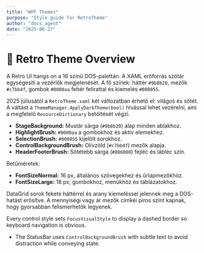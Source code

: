 ```yaml
---
title: "WPF Themes"
purpose: "Style guide for RetroTheme"
author: "docs_agent"
date: "2025-06-27"
---
```


# 🎨 Retro Theme Overview

A Retro UI hangs on a 16 színű DOS-palettán. A XAML erőforrás szótár egységesíti a vezérlők megjelenését. A fő színek: háttér `#9b8b20`, mezők `#c7bb4f`, gombok `#0000aa` fehér felirattal és kiemelés `#000055`.

2025 júliusától a `RetroTheme.xaml` két változatban érhető el: világos és sötét. A váltást a `ThemeManager.ApplyDarkTheme(bool)` hívással lehet vezérelni, ami a megfelelő `ResourceDictionary` betöltését végzi.

- **StageBackground:** Mustár sárga (`#9b8b20`) alap minden ablakhoz.
- **HighlightBrush:** `#0000aa` a gombokhoz és aktív elemekhez.
- **SelectionBrush:** `#000055` kijelölt sorokhoz.
- **ControlBackgroundBrush:** Olívzöld (`#c7bb4f`) mezők alapja.
- **HeaderFooterBrush:** Sötétebb sárga (`#806000`) fejléc és lábléc szín.

Betűméretek:
- **FontSizeNormal:** 16 px, általános szövegekhez és űrlapmezőkhöz.
- **FontSizeLarge:** 18 px, gombokhoz, menükhöz és táblázatokhoz.

DataGrid sorok fekete háttérrel és arany kiemeléssel jelennek meg a DOS-hatást erősítve. A mennyiségi vagy ár mezők címkéi piros színt kapnak, hogy gyorsabban felismerhetők legyenek.

Every control style sets `FocusVisualStyle` to display a dashed border so keyboard navigation is obvious.
- The StatusBar uses `ControlBackgroundBrush` with subtle text to avoid distraction while conveying state.

